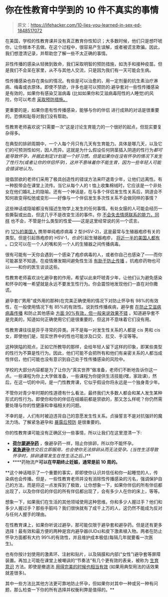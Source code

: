 # 你在性教育中学到的 10 件不真实的事情

> 原文：<https://lifehacker.com/10-lies-you-learned-in-sex-ed-1848517072>

在美国，学校的性教育课并没有真正教育你性知识；大多数时候，他们只是想吓唬你，让你根本不去做。在这个过程中，很容易产生误解，或者被谎言欺骗。因此，我们想澄清记录，并帮助您了解一些不太正确的事情。

非性传播的感染从轻微到致命，我们采取明智的预防措施，如洗手和接种疫苗。但是我们不会呆在家里，从不与其他人交流，只是因为我们有一天可能会生病。

性传播感染也存在类似的情况。有些是可以治愈的，用一定剂量的抗生素治疗淋病、梅毒或衣原体。即使不禁欲，许多也是可以预防的:避孕套对一些性传播感染是有效的，如果你有感染艾滋病毒 (比如如果你和艾滋病毒阳性的人睡觉)的风险，你可以考虑 [采取预防措施。](https://lifehacker.com/how-to-get-prep-for-cheap-1845291982)

更重要的是，如果你患有性传播感染，能够与你的伴侣 进行成熟的对话是很重要的。恐惧和耻辱对我们没有帮助。

性教育老师喜欢说“只需要一次”这是讨论生育能力的一个很好的起点，但现实要复杂得多。

在典型的排卵周期中，一个人每个月只有几天有生育能力。具体是哪几天，以及它们的可预测性如何，因人而异。这就是为什么假设任何阴茎插入阴道的性行为*都可能导致怀孕，并据此制定计划是一个好习惯。但是如果你在没有怀孕的情况下发生了性行为(或者让你的伴侣怀孕)，这并不意味着你不能生育，因为一些年轻人可能会错误地认为。*

提倡禁欲的老师们采用了极具创造性的错误方法来吓退青少年，让他们远离性。有一种胶带会在课堂上流传。当它从每个人的 t 恤上收集棉绒时，它应该是一个非处女在他们婚礼上的隐喻。还有一个神话是，在与多个伴侣发生性关系后，阴道会不知何故变得松弛或变形——好像与一个伴侣发生多次性关系不会做同样的事情？

这些神话或隐喻都没有描述生物学上发生的任何事情。有处女膜的人可能会经历一些撕裂或出血，但这几乎不是改变生活的事件。你 [不会失去情感联系的能力，同样](https://www.theguardian.com/commentisfree/2015/jul/03/girls-who-have-sex-are-like-tape-that-loses-its-stickiness-seriously) 也不会，不管是什么类型的性爱——这是这里经常说的另一个谎言。

约 [12%的美国人](https://www.cdc.gov/std/herpes/stdfact-herpes-detailed.htm) 携带单纯疱疹病毒 2 型(HSV-2)，这是最常与生殖器疱疹有关的类型。但是引起唇疱疹的 HSV-1，*也会*引起生殖器疱疹， [将近一半的美国人都有](https://www.cdc.gov/nchs/products/databriefs/db304.htm) 。口交可以在一个人的嘴和另一个人的生殖器之间传播病毒。

很有可能有一天你会遇到一个感染了疱疹病毒的人，或者你自己也感染了——而你可能甚至不知道。在疫情爆发期间避免性生活 [有助于防止传播](https://www.cdc.gov/std/herpes/stdfact-herpes.htm) 。抗疱疹药物也可以——和你的医生谈谈这些。

性教育老师喜欢淡化避孕套的作用，希望以此来吓唬青少年，让他们认为避免感染和怀孕的唯一希望就是永远不要发生性行为。你会震惊地发现他们一直在对你撒谎。

避孕套(“男用”或外用的那种)在完美正确使用的情况下对防止怀孕有 98%的有效性，在一般使用情况下有 85%的有效性。说到性传播疾病，避孕套 [在防止艾滋病病毒传播](https://www.usaid.gov/sites/default/files/documents/1864/condomfactsheet.pdf) 和防止其他感染 [方面 90%有效，但一般来说效果不错](https://www.verywellhealth.com/top-condom-myths-906791) 。知道避孕套不是完美的，知道如何正确使用它们是很重要的，但这并不意味着它们没有用。

性教育课往往是异乎寻常的异类。并不是每一对发生性关系的人都是 cis 男和 cis 女，即使他们是，现实世界中的性也可能涉及口交、肛交、手淫等等。

这种狭隘的观点，正如它所教导的那样，会给年轻人留下这样的印象，即某些类型的性行为不算是性行为。因此，他们可能不会把所有和他们有亲密关系的人都当成性伴侣，他们可能也没有意识到自己处于性传播感染的风险中。

学校的大部分内容都是为了让你为“真实世界”做准备，老师们不断地告诉你这一点。一些课程为你上大学做准备，一些课程为你提供生活技能(嘿，家政课)，然后，在这一切的中间，是一门性教育课，它似乎假设你将永远是一个独身青少年。

不管你对青少年时期的性道德有什么看法，最终我们大多数人都会和某人发生某种形式的性行为。即使你和你的伴侣在结婚前都是禁欲的，那又怎么样呢？你仍然需要处理与你的性健康和幸福相关的问题。

不幸的是，人们有时被迫违背自己的意愿发生性关系。贞操誓言不是对抗强奸的魔法力场。了解紧急避孕和 [暴露后预防](https://lifehacker.com/call-your-doc-after-unprotected-sex-for-emergency-prote-1773419304) 是很重要的。

你的性教育课可能没有正确区分一些事情，所以让我们在这里澄清一下:

*   [**荷尔蒙避孕药**](https://lifehacker.com/how-to-choose-a-birth-control-pill-1836496878) ，像避孕药一样，阻止你排卵，所以你不能怀孕。
*   [**紧急避孕**](https://lifehacker.com/the-difference-between-emergency-contraception-and-abor-1821750144)**性交后立即服用，也会使你无法排卵从而无法受孕。(当性生活导致怀孕时，排卵通常发生在性生活之后*。)***
*   ****药物流产**可以在早期终止妊娠，通常是前 10 周的。**

 **这个神话暗示了一个重要的事实，即即使你认识并信任和你一起睡觉的人，传染病也会传播。但是，一些性教育老师并没有消除性传播感染的污名，强调保护自己的方法，而是将这一点发挥到了极致，让你想象一下，如果你伴侣的所有伴侣都出现了，以及你伴侣的伴侣的所有伴侣都出现了，会有多少人在你的床上，等等。

想象一下，如果我们在生活的其他领域使用这种思维。你和多少人握过手？他们和多少人握过手？那些手脏吗？我们很快就有了成千上万的人，这仍然不能成为反对与任何人握手的理由。

在性教育课上，如果你听说过避孕，那可能仅限于避孕套和避孕药。但是还有更多选择！最有效和最方便的两种是宫内避孕器(IUDs)和皮下激素植入物。两者在防止怀孕方面都有大约 99%的有效性，并且维护成本极低(每隔几年就要看一次医生)。

也有你按计划使用的激素环、注射和贴片，以及隔膜和内部(“女性”)避孕套等屏障装置。再加上可能在课堂上被嘲讽的“节奏法”有几个更有效的表亲，被称为 [生育意识](https://lifehacker.com/is-fertility-awareness-contraception-right-for-you-1834151752) 方法。即使是撤退法 [用得完美的时候也相当有效](https://www.plannedparenthood.org/learn/birth-control/withdrawal-pull-out-method/how-effective-is-withdrawal-method-pulling-out) (如果用典型用法的话效果就差很多)。

其中一些方法比其他方法更可靠地防止怀孕，但如果你对其中一种或另一种有问题，那么检查一下你的所有选择并权衡利弊是值得的。**